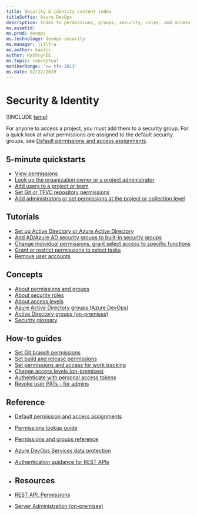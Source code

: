 ```yaml
---
title: Security & identity content index
titleSuffix: Azure DevOps
description: Index to permissions, groups, security, roles, and access level topics in Azure DevOps Services & Team Foundation Server   
ms.assetid:  
ms.prod: devops
ms.technology: devops-security
ms.manager: jillfra
ms.author: kaelli
author: KathrynEE
ms.topic: conceptual
monikerRange: '>= tfs-2013'
ms.date: 02/22/2019
---
```


# Security & Identity

[!INCLUDE [temp](../../_shared/version-vsts-tfs-all-versions.md)]

For anyone to access a project, you must add them to a security group. For a quick look at what permissions are assigned to the default security groups, see [Default permissions and access assignments](permissions-access.md).

<!---
## Overview  
[About security and identity](about-permissions.md)
-->

## 5-minute quickstarts
  
- [View permissions](view-permissions.md)
- [Look up the organization owner or a project administrator](lookup-organization-owner-admin.md)
- [Add users to a project or team](add-users-team-project.md)
- [Set Git or TFVC repository permissions](set-git-tfvc-repository-permissions.md)
- [Add administrators or set permissions at the project or collection level](set-project-collection-level-permissions.md)  

## Tutorials 
  
- [Set up Active Directory or Azure Active Directory](setup-ad-aad.md)
- [Add AD/Azure AD security groups to built-in security groups](add-ad-aad-built-in-security-groups.md)
- [Change individual permissions, grant select access to specific functions](change-individual-permissions.md)
- [Grant or restrict permissions to select tasks](restrict-access.md)
- [Remove user accounts](remove-users-prohibit-access.md)  


## Concepts

- [About permissions and groups](about-permissions.md)  
- [About security roles](about-security-roles.md)  
- [About access levels](access-levels.md)  
- [Azure Active Directory groups (Azure DevOps)](../accounts/access-with-azure-ad.md?toc=/azure/devops/organizations/security/toc.json&bc=/azure/devops/organizations/security/breadcrumb/toc.json)
- [Active Directory groups (on-premises)](/azure/devops/server/admin/setup-ad-groups?toc=/azure/devops/organizations/security/toc.json&bc=/azure/devops/organizations/security/breadcrumb/toc.json) 
- [Security glossary](security-glossary.md) 

## How-to guides

- [Set Git branch permissions](../../repos/git/branch-permissions.md?toc=/azure/devops/organizations/organizations/security/toc.json&bc=/azure/devops/organizations/organizations/security/breadcrumb/toc.json  ) 
- [Set build and release permissions](../../pipelines/policies/set-permissions.md) 
- [Set permissions and access for work tracking](set-permissions-access-work-tracking.md?toc=/azure/devops/organizations/security/toc.json&bc=/azure/devops/organizations/security/breadcrumb/toc.json)
- [Change access levels (on-premises)](change-access-levels.md)
- [Authenticate with personal access tokens](../accounts/use-personal-access-tokens-to-authenticate.md)
- [Revoke user PATs - for admins](../accounts/admin-revoke-user-pats.md)

## Reference

- [Default permission and access assignments](permissions-access.md)
- [Permissions lookup guide](permissions-lookup-guide.md)
- [Permissions and groups reference](permissions.md)  
- [Azure DevOps Services data protection](data-protection.md)
- [Authentication guidance for REST APIs](../../integrate/get-started/authentication/authentication-guidance.md?toc=/azure/devops/organizations/security/toc.json&bc=/azure/devops/organizations/security/breadcrumb/toc.json)
- 
  ## Resources

- [REST API, Permissions](/rest/api/vsts/security/permissions)
- [Server Administration (on-premises)](/azure/devops/server/server/index)




